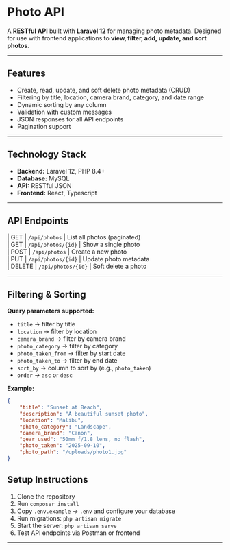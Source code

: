 # Photo API

A **RESTful API** built with **Laravel 12** for managing photo metadata. Designed for use with frontend applications to **view, filter, add, update, and sort photos**.

---

## Features

-   Create, read, update, and soft delete photo metadata (CRUD)
-   Filtering by title, location, camera brand, category, and date range
-   Dynamic sorting by any column
-   Validation with custom messages
-   JSON responses for all API endpoints
-   Pagination support

---

## Technology Stack

-   **Backend:** Laravel 12, PHP 8.4+
-   **Database:** MySQL
-   **API:** RESTful JSON
-   **Frontend:** React, Typescript

---

## API Endpoints

| GET | `/api/photos` | List all photos (paginated)  
| GET | `/api/photos/{id}` | Show a single photo  
| POST | `/api/photos` | Create a new photo  
| PUT | `/api/photos/{id}` | Update photo metadata  
| DELETE | `/api/photos/{id}` | Soft delete a photo

---

## Filtering & Sorting

**Query parameters supported:**

-   `title` → filter by title
-   `location` → filter by location
-   `camera_brand` → filter by camera brand
-   `photo_category` → filter by category
-   `photo_taken_from` → filter by start date
-   `photo_taken_to` → filter by end date
-   `sort_by` → column to sort by (e.g., `photo_taken`)
-   `order` → `asc` or `desc`

**Example:**

```json
{
    "title": "Sunset at Beach",
    "description": "A beautiful sunset photo",
    "location": "Malibu",
    "photo_category": "Landscape",
    "camera_brand": "Canon",
    "gear_used": "50mm f/1.8 lens, no flash",
    "photo_taken": "2025-09-10",
    "photo_path": "/uploads/photo1.jpg"
}
```

## Setup Instructions

1. Clone the repository
2. Run `composer install`
3. Copy `.env.example` → `.env` and configure your database
4. Run migrations: `php artisan migrate`
5. Start the server: `php artisan serve`
6. Test API endpoints via Postman or frontend

---
